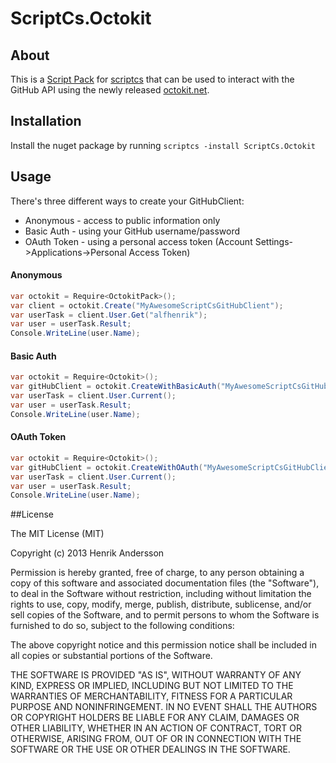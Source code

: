 ScriptCs.Octokit
==============================

## About
This is a [Script Pack](https://github.com/scriptcs/scriptcs/wiki) for [scriptcs](https://github.com/scriptcs/scriptcs) that can be used to interact with the GitHub API using the newly released [octokit.net](https://github.com/octokit/octokit.net).

## Installation

Install the nuget package by running `scriptcs -install ScriptCs.Octokit`

## Usage

There's three different ways to create your GitHubClient:
- Anonymous - access to public information only
- Basic Auth - using your GitHub username/password
- OAuth Token - using a personal access token (Account Settings->Applications->Personal Access Token)

#### Anonymous
```csharp
var octokit = Require<OctokitPack>();
var client = octokit.Create("MyAwesomeScriptCsGitHubClient");
var userTask = client.User.Get("alfhenrik");
var user = userTask.Result;
Console.WriteLine(user.Name);
```

#### Basic Auth
```csharp
var octokit = Require<Octokit>();
var gitHubClient = octokit.CreateWithBasicAuth("MyAwesomeScriptCsGitHubClient", "myusername", "mypassword");
var userTask = client.User.Current();
var user = userTask.Result;
Console.WriteLine(user.Name);
```

#### OAuth Token
```csharp
var octokit = Require<Octokit>();
var gitHubClient = octokit.CreateWithOAuth("MyAwesomeScriptCsGitHubClient", "myusername", "myoauthtoken");
var userTask = client.User.Current();
var user = userTask.Result;
Console.WriteLine(user.Name);
```

##License

The MIT License (MIT)

Copyright (c) 2013 Henrik Andersson

Permission is hereby granted, free of charge, to any person obtaining a copy
of this software and associated documentation files (the "Software"), to deal
in the Software without restriction, including without limitation the rights
to use, copy, modify, merge, publish, distribute, sublicense, and/or sell
copies of the Software, and to permit persons to whom the Software is
furnished to do so, subject to the following conditions:

The above copyright notice and this permission notice shall be included in
all copies or substantial portions of the Software.

THE SOFTWARE IS PROVIDED "AS IS", WITHOUT WARRANTY OF ANY KIND, EXPRESS OR
IMPLIED, INCLUDING BUT NOT LIMITED TO THE WARRANTIES OF MERCHANTABILITY,
FITNESS FOR A PARTICULAR PURPOSE AND NONINFRINGEMENT. IN NO EVENT SHALL THE
AUTHORS OR COPYRIGHT HOLDERS BE LIABLE FOR ANY CLAIM, DAMAGES OR OTHER
LIABILITY, WHETHER IN AN ACTION OF CONTRACT, TORT OR OTHERWISE, ARISING FROM,
OUT OF OR IN CONNECTION WITH THE SOFTWARE OR THE USE OR OTHER DEALINGS IN
THE SOFTWARE.
